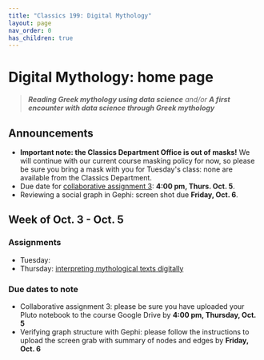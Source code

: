 ```yaml
---
title: "Classics 199: Digital Mythology"
layout: page
nav_order: 0
has_children: true
---
```



# Digital Mythology: home page

> ***Reading Greek mythology using data science*** *and/or* ***A first encounter with data science through Greek mythology***

## Announcements

- **Important note: the Classics Department Office is out of masks!**  We will continue with our current course masking policy for now, so please be sure you bring a mask with you for Tuesday's class: none are available from the Classics Department.
-  Due date for [collaborative assignment 3](./assignments/nb3/): **4:00 pm, Thurs. Oct. 5**.
-  Reviewing a social graph in Gephi: screen shot due **Friday, Oct. 6**.



## Week of Oct. 3 - Oct. 5

### Assignments

- Tuesday:  
- Thursday: [interpreting mythological texts digitally](./classes/review-fall-break/)

### Due dates to note

- Collaborative assignment 3: please be sure you have uploaded your Pluto notebook to the course Google Drive by **4:00 pm, Thursday, Oct. 5**
- Verifying graph structure with Gephi: please follow the instructions to upload the screen grab with summary of nodes and edges by **Friday, Oct. 6**